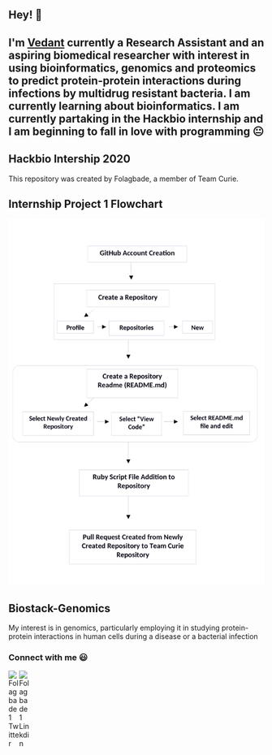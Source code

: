 ## Hey! :wave:
## I'm <a href="https://github.com/Folagbade1/">Vedant</a> currently a Research Assistant  and an aspiring biomedical researcher  with interest in using bioinformatics, genomics and proteomics to predict protein-protein interactions during infections by multidrug resistant bacteria. I am currently learning about bioinformatics. I am currently partaking in the Hackbio internship and I am beginning to fall in love with programming :neutral_face:
## Hackbio Intership 2020


This repository was created by Folagbade, a member of Team Curie.
## Internship Project 1 Flowchart
![Flowchart](https://github.com/Folagbade1/Folagbade/blob/master/Flowchart-1.jpg "Flowchart")
## Biostack-Genomics
My interest is in genomics, particularly employing it in studying protein-protein interactions in human cells during a disease or a bacterial infection
### Connect with me :smiley:
<a href="https://twitter.com/Folagbade_togun__">
  <img align="left" alt="Folagbade1 Twitter" width="21px" 
src="https://firebasestorage.googleapis.com/v0/b/github--images.appspot.com/o/Github%20images%2Ftwitter.svg?alt=media&token=0e4ffc45-d873-47ee-b08c-9b98b4fe66cf" />
</a>
<a href="https://www.linkedin.com/in/folagbade-muyiwaa-abitogun-14536715a/">
    <img align="left" alt="Folagbade1 Linkdin" width="21px" 
src="https://firebasestorage.googleapis.com/v0/b/github--images.appspot.com/o/Github%20images%2Flinkedin.svg?alt=media&token=0e662ab8-db11-475a-9c43-18d89bcdfde0" />
</a>

